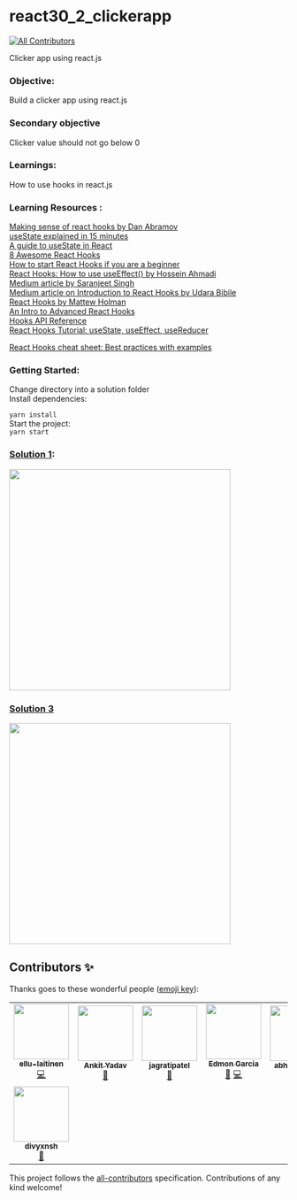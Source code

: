 # react30_2_clickerapp
<!-- ALL-CONTRIBUTORS-BADGE:START - Do not remove or modify this section -->
[![All Contributors](https://img.shields.io/badge/all_contributors-8-orange.svg?style=flat-square)](#contributors-)
<!-- ALL-CONTRIBUTORS-BADGE:END -->

Clicker app using react.js

### Objective:

Build a clicker app using react.js

### Secondary objective

Clicker value should not go below 0

### Learnings:

How to use hooks in react.js

### Learning Resources :
[Making sense of react hooks by Dan Abramov](https://dev.to/dan_abramov/making-sense-of-react-hooks-2eib)   
[useState explained in 15 minutes](https://www.youtube.com/watch?v=O6P86uwfdR0&ab_channel=WebDevSimplified)   
[A guide to useState in React](https://blog.logrocket.com/a-guide-to-usestate-in-react-ecb9952e406c/)   
[8 Awesome React Hooks](https://medium.com/better-programming/8-awesome-react-hooks-2cb31aed4f3d)   
[How to start React Hooks if you are a beginner](https://medium.com/swlh/how-to-start-with-react-hooks-b8ab723ec048)   
[React Hooks: How to use useEffect() by Hossein Ahmadi](https://medium.com/javascript-in-plain-english/react-hooks-how-to-use-useeffect-ecea3e90d84f)  
[Medium article by Saranjeet Singh](https://medium.com/@_sunnygrewal/hooks-in-react-3edfea531739)  
[Medium article on Introduction to React Hooks by Udara Bibile](https://medium.com/@chathuranga94/introduction-to-react-hooks-4694fe2d0fc0)  
[React Hooks by Mattew Holman](https://medium.com/@matthew.holman/react-hooks-usestate-41ff1bf82dd)  
[An Intro to Advanced React Hooks](https://medium.com/in-the-weeds/an-intro-to-advanced-react-hooks-a8af6397fe28)  
[Hooks API Reference](https://reactjs.org/docs/hooks-reference.html)  
[React Hooks Tutorial: useState, useEffect, useReducer](https://www.valentinog.com/blog/hooks/)

[React Hooks cheat sheet: Best practices with examples](https://blog.logrocket.com/react-hooks-cheat-sheet-unlock-solutions-to-common-problems-af4caf699e70/)
### Getting Started:   
Change directory into a solution folder   
Install dependencies:     

`yarn install`  
Start the project:  
`yarn start`

### [Solution 1](https://github.com/codeclassifiers/react30_2_clickerapp/tree/master/solution_1):

<img src="https://res.cloudinary.com/dk22rcdch/image/upload/v1602056241/Blogimages/Clicker_o7hqyq.gif" height="400" />

### [Solution 3](https://github.com/codeclassifiers/react30_2_clickerapp/tree/master/solution_3)
<img src="https://res.cloudinary.com/dk22rcdch/image/upload/v1602643920/Blogimages/Screenshot_2020-10-14_at_8.06.39_AM_a3zqoc.png" height="400" />

## Contributors ✨

Thanks goes to these wonderful people ([emoji key](https://allcontributors.org/docs/en/emoji-key)):

<!-- ALL-CONTRIBUTORS-LIST:START - Do not remove or modify this section -->
<!-- prettier-ignore-start -->
<!-- markdownlint-disable -->
<table>
  <tr>
    <td align="center"><a href="https://github.com/ellu-laitinen"><img src="https://avatars1.githubusercontent.com/u/59651879?v=4" width="100px;" alt=""/><br /><sub><b>ellu-laitinen</b></sub></a><br /><a href="https://github.com/codeclassifiers/react30_2_clickerapp/commits?author=ellu-laitinen" title="Code">💻</a></td>
    <td align="center"><a href="https://github.com/imakki"><img src="https://avatars0.githubusercontent.com/u/30835936?v=4" width="100px;" alt=""/><br /><sub><b>Ankit Yadav</b></sub></a><br /><a href="https://github.com/codeclassifiers/react30_2_clickerapp/commits?author=imakki" title="Documentation">📖</a></td>
    <td align="center"><a href="https://github.com/jagratipatel"><img src="https://avatars1.githubusercontent.com/u/47077847?v=4" width="100px;" alt=""/><br /><sub><b>jagratipatel</b></sub></a><br /><a href="https://github.com/codeclassifiers/react30_2_clickerapp/commits?author=jagratipatel" title="Documentation">📖</a></td>
    <td align="center"><a href="https://github.com/vapx"><img src="https://avatars0.githubusercontent.com/u/44257413?v=4" width="100px;" alt=""/><br /><sub><b>Edmon Garcia</b></sub></a><br /><a href="https://github.com/codeclassifiers/react30_2_clickerapp/commits?author=vapx" title="Documentation">📖</a> <a href="https://github.com/codeclassifiers/react30_2_clickerapp/commits?author=vapx" title="Code">💻</a></td>
    <td align="center"><a href="https://github.com/abhinavvv-7"><img src="https://avatars2.githubusercontent.com/u/72988038?v=4" width="100px;" alt=""/><br /><sub><b>abhinavvv-7</b></sub></a><br /><a href="https://github.com/codeclassifiers/react30_2_clickerapp/commits?author=abhinavvv-7" title="Documentation">📖</a></td>
    <td align="center"><a href="https://github.com/omkar669"><img src="https://avatars3.githubusercontent.com/u/46934695?v=4" width="100px;" alt=""/><br /><sub><b>omkar669</b></sub></a><br /><a href="https://github.com/codeclassifiers/react30_2_clickerapp/commits?author=omkar669" title="Documentation">📖</a></td>
    <td align="center"><a href="https://github.com/ghostmaulik"><img src="https://avatars1.githubusercontent.com/u/56753665?v=4" width="100px;" alt=""/><br /><sub><b>Maulik Khanna</b></sub></a><br /><a href="https://github.com/codeclassifiers/react30_2_clickerapp/commits?author=ghostmaulik" title="Documentation">📖</a></td>
  </tr>
  <tr>
    <td align="center"><a href="https://github.com/divyxnsh"><img src="https://avatars1.githubusercontent.com/u/58469666?v=4" width="100px;" alt=""/><br /><sub><b>divyxnsh</b></sub></a><br /><a href="https://github.com/codeclassifiers/react30_2_clickerapp/commits?author=divyxnsh" title="Documentation">📖</a></td>
  </tr>
</table>

<!-- markdownlint-enable -->
<!-- prettier-ignore-end -->
<!-- ALL-CONTRIBUTORS-LIST:END -->

This project follows the [all-contributors](https://github.com/all-contributors/all-contributors) specification. Contributions of any kind welcome!
